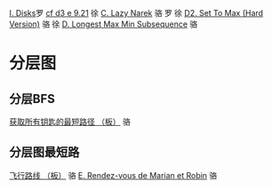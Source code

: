 [I. Disks](https://codeforces.com/contest/1949/problem/I)罗
[cf d3 e 9.21](https://codeforces.com/contest/2014/problem/E) 徐
[C. Lazy Narek](https://codeforces.com/contest/2005/problem/C) 骆 罗 徐
[D2. Set To Max (Hard Version)](https://codeforces.com/contest/1904/problem/D2) 骆 徐
[D. Longest Max Min Subsequence](https://codeforces.com/contest/2001/problem/D) 骆

# 分层图
## 分层BFS
[获取所有钥匙的最短路径 （板）](https://leetcode.cn/problems/shortest-path-to-get-all-keys/description/) 骆

## 分层图最短路
[飞行路线 （板）](https://www.luogu.com.cn/problem/P4568) 骆
[E. Rendez-vous de Marian et Robin](https://codeforces.com/contest/2014/problem/E) 骆
